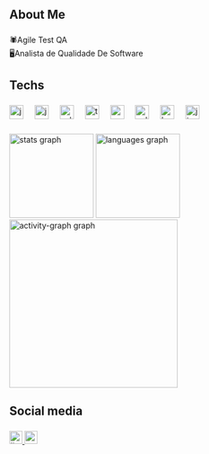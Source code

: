 <h2 align="left">About Me</h2>

###

<p align="left">🕷️Agile Test QA<br>🖥️Analista de Qualidade De Software</p>

###

<h2 align="left">Techs</h2>

###

<div align="left">
  <img src="https://skillicons.dev/icons?i=java" height="25" alt="java logo"  />
  <img width="12" />
  <img src="https://cdn.jsdelivr.net/gh/devicons/devicon/icons/javascript/javascript-original.svg" height="25" alt="javascript logo"  />
  <img width="12" />
  <img src="https://cdn.jsdelivr.net/gh/devicons/devicon/icons/selenium/selenium-original.svg" height="25" alt="selenium logo"  />
  <img width="12" />
  <img src="https://cdn.jsdelivr.net/gh/devicons/devicon/icons/typescript/typescript-original.svg" height="25" alt="typescript logo"  />
  <img width="12" />
  <img src="https://skillicons.dev/icons?i=vscode" height="25" alt="vscode logo"  />
  <img width="12" />
  <img src="https://skillicons.dev/icons?i=eclipse" height="25" alt="eclipseide logo"  />
  <img width="12" />
  <img src="https://cdn.simpleicons.org/bamboo/0052CC" height="25" alt="bamboo logo"  />
  <img width="12" />
  <img src="https://cdn.jsdelivr.net/gh/devicons/devicon/icons/jira/jira-original.svg" height="25" alt="jira logo"  />
</div>

###

<div align="left">
  <img src="https://github-readme-stats.vercel.app/api?username=aajota&hide_title=false&hide_rank=false&show_icons=true&include_all_commits=true&count_private=true&disable_animations=false&theme=dracula&locale=en&hide_border=false&order=1&custom_title=GitHub%20Stats" height="150" alt="stats graph"  />
  <img src="https://github-readme-stats.vercel.app/api/top-langs?username=aajota&locale=en&hide_title=false&layout=compact&card_width=320&langs_count=12&theme=dracula&hide_border=false&order=2&custom_title=Languages" height="150" alt="languages graph"  />
  <img src="https://github-readme-activity-graph.vercel.app/graph?username=aajota&radius=16&theme=dracula&area=true&order=5" height="300" alt="activity-graph graph"  />
</div>

###

<h2 align="left">Social media</h2>

###

<div align="left">
  <a href="https://www.linkedin.com/in/junior-limaa/" target="_blank">
    <img src="https://img.shields.io/static/v1?message=LinkedIn&logo=linkedin&label=&color=0077B5&logoColor=white&labelColor=&style=plastic" height="23" alt="linkedin logo"  />
  </a>
  <img src="https://img.shields.io/static/v1?message=Gmail&logo=gmail&label=&color=D14836&logoColor=white&labelColor=&style=plastic" height="23" alt="gmail logo"  />
</div>

###
